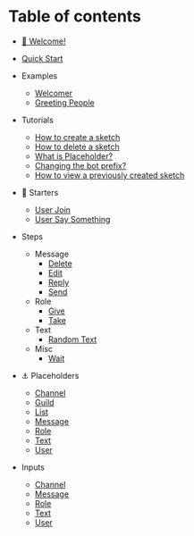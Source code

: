 # Table of contents

* [👋 Welcome!](README.md)
* [Quick Start](quick-start.md)

* Examples
  * [Welcomer](examples/memberJoin.md)
  * [Greeting People](examples/userText.md)
* Tutorials
  * [How to create a sketch](tutorials/create.md)
  * [How to delete a sketch](tutorials/delete.md)
  * [What is Placeholder?](tutorials/placeholder.md)
  * [Changing the bot prefix?](tutorials/prefix.md)
  * [How to view a previously created sketch](tutorials/view.md)
* 🚀 Starters
  * [User Join](starters/memberJoin.md)
  * [User Say Something](starters/userText.md)
* Steps
  * Message
      * [Delete](steps/deletemessage.md)
      * [Edit](steps/editmessage.md)
      * [Reply](steps/replymessage.md)
      * [Send](steps/sendmessage.md)
  * Role
      * [Give](steps/giverole.md)
      * [Take](steps/takerole.md)
  * Text
      * [Random Text](steps/randomtext.md)
  * Misc
      * [Wait](steps/wait.md)
* ⚓ Placeholders
  * [Channel](placeholders/channel.md)
  * [Guild](placeholders/guild.md)
  * [List](placeholders/list.md)
  * [Message](placeholders/message.md)
  * [Role](placeholders/role.md)
  * [Text](placeholders/text.md)
  * [User](placeholders/user.md)
* Inputs
  * [Channel](inputs/channel.md)
  * [Message](inputs/message.md)
  * [Role](inputs/role.md)
  * [Text](inputs/text.md)
  * [User](inputs/user.md)